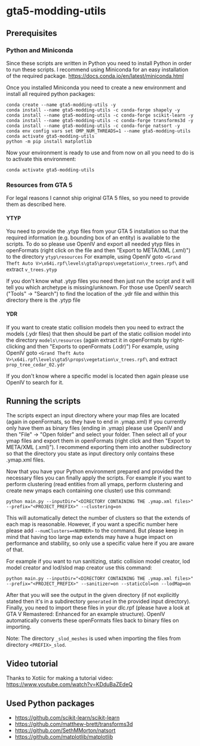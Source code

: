 # gta5-modding-utils

## Prerequisites

### Python and Miniconda

Since these scripts are written in Python you need to install Python in order to run these scripts.
I recommend using Miniconda for an easy installation of the required package.
https://docs.conda.io/en/latest/miniconda.html

Once you installed Miniconda you need to create a new environment and install all required python packages:
```commandline
conda create --name gta5-modding-utils -y
conda install --name gta5-modding-utils -c conda-forge shapely -y
conda install --name gta5-modding-utils -c conda-forge scikit-learn -y
conda install --name gta5-modding-utils -c conda-forge transforms3d -y
conda install --name gta5-modding-utils -c conda-forge natsort -y
conda env config vars set OMP_NUM_THREADS=1 --name gta5-modding-utils
conda activate gta5-modding-utils
python -m pip install matplotlib
```

Now your environment is ready to use and from now on all you need to do is to activate this environment:
````commandline
conda activate gta5-modding-utils
````

### Resources from GTA 5

For legal reasons I cannot ship original GTA 5 files, so you need to provide them as described here.

#### YTYP

You need to provide the .ytyp files from your GTA 5 installation so that the required information
(e.g. bounding box of an entity) is available to the scripts.
To do so please use OpenIV and export all needed ytyp files in openFormats
(right click on the file and then "Export to META/XML (.xml)")
to the directory `ytyp\resources`
For example, using OpenIV goto `<Grand Theft Auto V>\x64i.rpf\levels\gta5\props\vegetation\v_trees.rpf\` and extract `v_trees.ytyp`

If you don't know what .ytyp files you need then just run the script and it will tell you which archetype is missing/unknown.
For those use OpenIV search ("Tools" -> "Search") to find the location of the .ydr file and within this directory there is the .ytyp file

#### YDR

If you want to create static collision models then you need to extract the models (.ydr files) that then should be part of the
static collision model into the directory `models\resources`
(again extract it in openFormats by right-clicking and then "Exports to openFormats (.odr)")
For example, using OpenIV goto `<Grand Theft Auto V>\x64i.rpf\levels\gta5\props\vegetation\v_trees.rpf\` and extract `prop_tree_cedar_02.ydr`

If you don't know where a specific model is located then again please use OpenIV to search for it.


## Running the scripts

The scripts expect an input directory where your map files are located (again in openFormats, so they have to end in .ymap.xml)
If you currently only have them as binary files (ending in .ymap) please use OpenIV and then "File" -> "Open folder" and select your folder.
Then select all of your ymap files and export them in openFormats (right click and then "Export to META/XML (.xml)").
I recommend exporting them into another subdirectory so that the directory you state as input directory only contains these .ymap.xml files.

Now that you have your Python environment prepared and provided the necessary files you can finally apply the scripts.
For example if you want to perform clustering (read entities from all ymaps, perform clustering and create new ymaps each containing one cluster) use this command:
````commandline
python main.py --inputDir="<DIRECTORY CONTAINING THE .ymap.xml files>" --prefix="<PROJECT_PREFIX>" --clustering=on
````
This will automatically detect the number of clusters so that the extends of each map is reasonable.
However, if you want a specific number here please add `--numClusters=<NUMBER>` to the command.
But please keep in mind that having too large map extends may have a huge impact on performance and stability, so only use a specific value here if you are aware of that.

For example if you want to run sanitizing, static collision model creator, lod model creator and lod/slod map creator use this command:
````commandline
python main.py --inputDir="<DIRECTORY CONTAINING THE .ymap.xml files>" --prefix="<PROJECT_PREFIX>" --sanitizer=on --staticCol=on --lodMap=on
````

After that you will see the output in the given directory (if not explicitly stated then it's in a subdirectory `generated` in the provided input directory).
Finally, you need to import these files in your dlc.rpf (please have a look at GTA V Remastered: Enhanced for an example structure).
OpenIV automatically converts these openFormats files back to binary files on importing.

Note: The directory `_slod_meshes` is used when importing the files from directory `<PREFIX>_slod`.


## Video tutorial

Thanks to Xotiic for making a tutorial video:
https://www.youtube.com/watch?v=KDduBaZEdeQ


## Used Python packages

* https://github.com/scikit-learn/scikit-learn
* https://github.com/matthew-brett/transforms3d
* https://github.com/SethMMorton/natsort
* https://github.com/matplotlib/matplotlib

